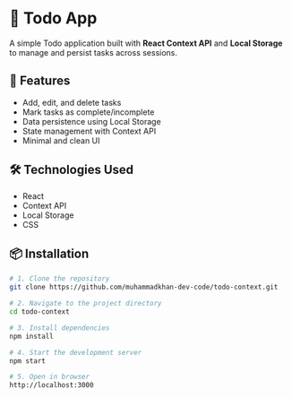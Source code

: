 # 📝 Todo App

A simple Todo application built with **React Context API** and **Local Storage** to manage and persist tasks across sessions.

## 🚀 Features
- Add, edit, and delete tasks
- Mark tasks as complete/incomplete
- Data persistence using Local Storage
- State management with Context API
- Minimal and clean UI

## 🛠️ Technologies Used
- React
- Context API
- Local Storage
- CSS

## 📦 Installation

```bash
# 1. Clone the repository
git clone https://github.com/muhammadkhan-dev-code/todo-context.git

# 2. Navigate to the project directory
cd todo-context

# 3. Install dependencies
npm install

# 4. Start the development server
npm start

# 5. Open in browser
http://localhost:3000
